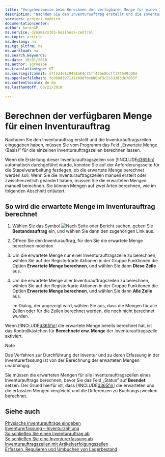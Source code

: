 ```yaml
---
title: "Vorgehensweise beim Berechnen der verfügbaren Menge für einen Inventurauftrag"
description: "Nachdem Sie den Inventurauftrag erstellt und die Inventurauftragszeilen eingegeben haben, müssen Sie vom Programm das Feld „Erwartete Menge (Basis)” für die einzelnen Inventurauftragszeilen berechnen lassen."
services: project-madeira
documentationcenter: 
author: SorenGP
ms.service: dynamics365-business-central
ms.topic: article
ms.devlang: na
ms.tgt_pltfrm: na
ms.workload: na
ms.search.keywords: 
ms.date: 10/01/2018
ms.author: sgroespe
ms.translationtype: HT
ms.sourcegitcommit: d7fb34e1c9428a64c71ff47be8bcff174649c00d
ms.openlocfilehash: fc809d397131c09efbeb80bf3c5553283de7065f
ms.contentlocale: de-de
ms.lasthandoff: 03/22/2018

---
```

# <a name="calculate-quantity-on-hand-for-a-physical-inventory-order"></a>Berechnen der verfügbaren Menge für einen Inventurauftrag
Nachdem Sie den Inventurauftrag erstellt und die Inventurauftragszeilen eingegeben haben, müssen Sie vom Programm das Feld „Erwartete Menge (Basis)” für die einzelnen Inventurauftragszeilen berechnen lassen.  

Wenn die Erstellung dieser Inventurauftragszeilen von [!INCLUDE[d365fin](../../includes/d365fin_md.md)] automatisch durchgeführt wurde, konnten Sie auf der Anforderungsseite für die Stapelverarbeitung festlegen, ob die erwartete Menge berechnet werden soll. Wenn Sie die Inventurauftragszeilen manuell erstellt oder zwischenzeitlich geändert haben, müssen Sie die erwarteten Mengen manuell berechnen. Sie können Mengen auf zwei Arten berechnen, wie im folgenden Abschnitt erläutert.  

## <a name="to-calculate-the-expected-quantity-on-the-physical-inventory-order"></a>So wird die erwartete Menge im Inventurauftrag berechnet  

1.  Wählen Sie das Symbol ![Nach Seite oder Bericht suchen](../../media/ui-search/search_small.png "Symbol „Nach Seite oder Bericht suchen”"), geben Sie **Bestandsauftrag** ein, und wählen Sie dann den zugehörigen Link aus.  
2.  Öffnen Sie den Inventurauftrag, für den Sie die erwartete Menge berechnen möchten.  
3.  Um die erwartete Menge nur einer Inventurauftragszeile zu berechnen, wählen Sie auf der Registerkarte Aktionen in der Gruppe Funktionen die Option **Erwartete Menge berechnen**, und wählen Sie dann **Diese Zeile** aus.  
4.  Um die erwartete Menge aller Inventurauftragszeilen zu berechnen, wählen Sie auf der Registerkarte Aktionen in der Gruppe Funktionen die Option **Erwartete Menge berechnen**, und wählen Sie dann **Alle Zeile** aus.  

    Im Dialog, der angezeigt wird, wählen Sie aus, dass die Mengen für alle Zeilen oder für die Zeilen berechnet werden, die noch nicht berechnet wurden.  

Wenn [!INCLUDE[d365fin](../../includes/d365fin_md.md)] die erwartete Menge bereits berechnet hat, ist das Kontrollkästchen für **Berechnete erw. Menge** der Inventurauftragszeile aktiviert.  

> [!NOTE]  
>  Das Verfahren zur Durchführung der Inventur und zu deren Erfassung in der Inventurerfassung ist von der Berechnung der erwarteten Mengen unabhängig.  

Sie müssen die erwarteten Mengen für alle Inventurauftragszeilen eines Inventurauftrags berechnen, bevor Sie das Feld „Status” auf **Beendet** setzen. Der Grund hierfür ist, dass [!INCLUDE[d365fin](../../includes/d365fin_md.md)] die erwarteten und die erfassten Mengen vergleicht und die Differenzen zu Buchungszwecken berechnet.  

## <a name="see-also"></a>Siehe auch  
 [Physische Inventuraufträge eingeben](how-to-enter-physical-inventory-orders.md)   
 [Inventurerfassung – Inventurzählung](physical-inventory-recording-counting-physical-inventory.md)   
 [So schließen Sie einen Inventurauftrag ab](how-to-finish-a-physical-inventory-order.md)   
 [So schließen Sie eine Inventurerfassung ab](how-to-finish-a-physical-inventory-recording.md)   
 [Inventurauftragszeilen mit Artikelverfolgungszeilen](physical-inventory-order-lines-with-item-tracking-lines.md)  
 [Erfassen, Regulieren und Umbuchen von Lagerbestand](../../inventory-how-count-adjust-reclassify.md)

